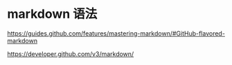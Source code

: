 # markdown 语法



https://guides.github.com/features/mastering-markdown/#GitHub-flavored-markdown

https://developer.github.com/v3/markdown/
